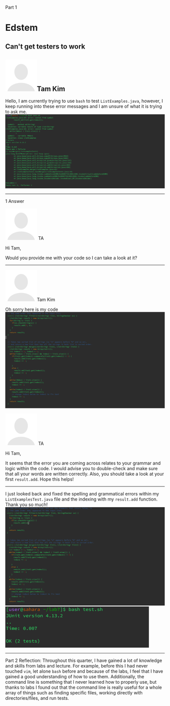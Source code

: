 Part 1
# Edstem

## Can't get testers to work

![Image](pfp.png)Tam Kim
---

Hello, I am currently trying to use `bash` to test `ListExamples.java`, however, I keep running into these error messages and I am unsure of what it is trying to ask me.
![Image](wrong.PNG)

---
1 Answer

![Image](pfp.png) TA

Hi Tam,

Would you provide me with your code so I can take a look at it?

---
![Image](pfp.png)Tam Kim

Oh sorry here is my code
![Image](wrong2.PNG)

![Image](pfp.png) TA

Hi Tam, 

It seems that the error you are coming across relates to your grammar and logic within the code. I would advise you to double-check and make sure that all your words are written correctly. Also, you should take a look at your first `result.add`. 
Hope this helps!

---

I just looked back and fixed the spelling and grammatical errors within my `ListExamplesTest.java` file and the indexing with my `result.add` function. Thank you so much!
![Image](works2.PNG)
![Image](works1.PNG)

---
Part 2
Reflection:
Throughout this quarter, I have gained a lot of knowledge and skills from labs and lecture. For example, before this I had never touched `vim`, let alone `bash` before and because of the labs, I feel that I have gained a good understanding of how to use them. Additionally, the command line is something that I never learned how to properly use, but thanks to labs I found out that the command line is really useful  for a whole array of things such as finding specific files, working directly with directories/files, and run tests. 
